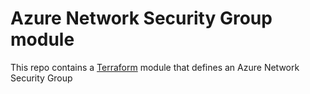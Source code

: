 # Azure Network Security Group module

This repo contains a [Terraform](https://www.terraform.io/) module that defines an Azure Network Security Group